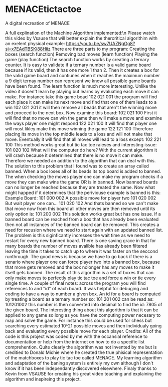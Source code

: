 # MENACEtictactoe
A digital recreation of MENACE

A full explination of the Machine Algorithm implemented:\n
Please watch this video by Vsause that will better explain the theroritical algorithim with an exelent physical example: https://youtu.be/sw7UAZNgGg8?si=x7EAdTBSKi88Hiiz
There are three parts to my program: 
Creating the boxes (search function)
Removing bad moves (learn function)
Playing the game (play function)
The search function works by creating a ternary counter. It is easy to validate if a ternary number is a valid game board because if its valid, then it has one more 1 than 2. Then it creates a box for the valid game board and contiunes when it reaches the maximum number a 9 digit ternay number can represent we know all possible game boards have been found.
The learn function is much more interesting. Unlike the video it dosen't learn by playing but learns by evaluating each move it can make. For instance take this game boad
102
021
001
the program will find each place it can make its next move and find that one of them leads to a win
102
021
201
it will then remove all beads that aren't the winning move and proceed to the next box.
Now examine this board:
102
021
100
First it will find that no move can win the game then will make a move and examine the ways player one might respond
122
021
100
It will find that player one will most likley make this move winning the game
122
121
100
Therefore placing its move in the top middle leads to a loss and will not make that move.
Eventually it will find that all moves will lead to a loss except:
102
221
100
This method works great but tic tac toe raieses and interesting issue:
101
020
102
What will the computer do here?
With the current algorithm it will crash because it determined that there is no move it can make. Therefore we needed an addition to the algorithm that can deal with this. The solution to this problem that I found was to create an array called banned. When a box loses all of its beads its top board is added to banned. The when checking the moves player one can make my program checks if a move they can make wins the game OR is in banned. Now banned boards can no longer be reached because they are treated the same. Now what might happed if it determines that the periviouse example is banned is this:
Example Board:
101
000
002
A possible move for player two
101
020
002
But wait player one can...
101
020
102
And thats banned so we can't make that move
now from this board all other moves are then removed until its only option is:
101
200
002
This solution works great but has one issue. If a banned board can be reached from a box that has already been evaluated then not all instances of the banned board can be removed. This creates a need for recusion where we need to start again with an updated banned list. The problem is this siginficantly incresses the wait time as we need to restart for every new banned board. There is one saving grace in that for many boards the number of moves avalible has already been filtered leaving the time it takes to catch up to where it was faster on the seccond runthrough. The good news is because we have to go back if there is a senario where player one can force player two into a banned box, because that move gets removed and the box nolonger has any moves to make it itself gets banned.
The result of this algorithm is a set of boxes that can only make moves to perfectly play tic tac toe and force a win or tie every single time.
A couple of final notes:
across the program you will find references to and "id" of each board. It was helpful for debuging and coding to have a way to number a given box. An id for a board is computed by treating a board as a ternary number so:
101
201
002
can be read as: 101201002
this number is then converted into decimal to find the id: 7805 of the given board.
The interesting thing about this algorithm is that it can be applied to any game so long as you have the computing power necesary to map and solve the game. For instance this could be used for chess but searching every estimated 10^21 possible moves and then individualy going back and evaluating every possible move for each player.
Credits: All of the code is this project was coded by me with the occansial reference to documentation or help from the internet on how to do a specific list comprehention. Quite clearly the algorithm was not invented by me but is creditied to Donald Michie where he created the true phisical representation of the matchboxes to play tic tac toe called MENACE. My learning algorithm and adaptation of the baning system is entirely my own although I don't know if it has been independantly discovered elsewhere. Finaly thanks to Kevin from VSAUSE for creating his great video teaching and explaining the algorithm and inspireing this project.
